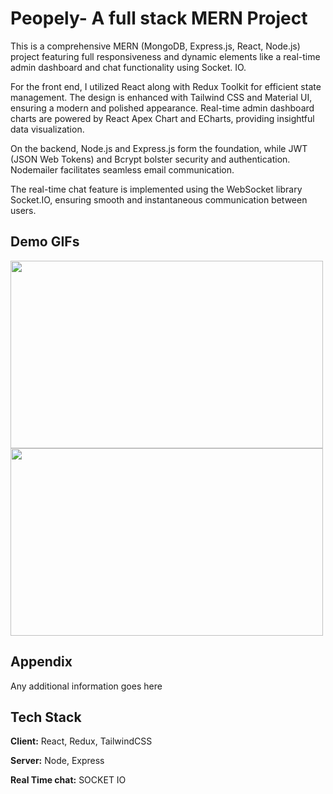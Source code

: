 
# Peopely- A full stack MERN Project

This is a comprehensive MERN (MongoDB, Express.js, React, Node.js) project featuring full responsiveness and dynamic elements like a real-time admin dashboard and chat functionality using Socket. IO.

For the front end, I utilized React along with Redux Toolkit for efficient state management. The design is enhanced with Tailwind CSS and Material UI, ensuring a modern and polished appearance. Real-time admin dashboard charts are powered by React Apex Chart and ECharts, providing insightful data visualization.

On the backend, Node.js and Express.js form the foundation, while JWT (JSON Web Tokens) and Bcrypt bolster security and authentication. Nodemailer facilitates seamless email communication.

The real-time chat feature is implemented using the WebSocket library Socket.IO, ensuring smooth and instantaneous communication between users.
## Demo GIFs
<img src="https://github.com/Amankumar977/ECommerceApp/assets/108085304/c0039346-4ae1-41fa-9d08-80b6bde48e39" width="500" height="300">

<img src="https://github.com/Amankumar977/ECommerceApp/assets/108085304/c91dcc37-b573-40b6-a917-53aa2e19a367" width="500" height="300">

## Appendix

Any additional information goes here


## Tech Stack

**Client:** React, Redux, TailwindCSS

**Server:** Node, Express

**Real Time chat:** SOCKET IO

